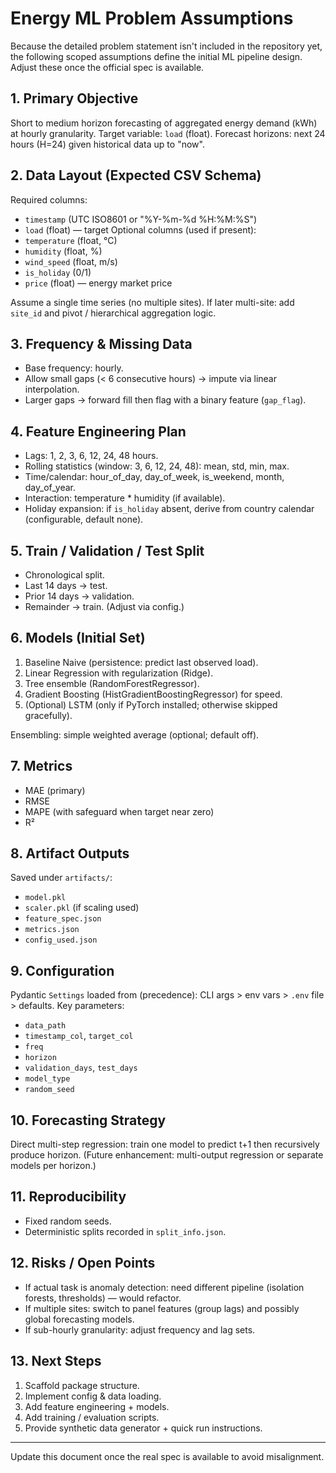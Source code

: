 # Energy ML Problem Assumptions

Because the detailed problem statement isn't included in the repository yet, the following scoped assumptions define the initial ML pipeline design. Adjust these once the official spec is available.

## 1. Primary Objective
Short to medium horizon forecasting of aggregated energy demand (kWh) at hourly granularity. Target variable: `load` (float). Forecast horizons: next 24 hours (H=24) given historical data up to "now".

## 2. Data Layout (Expected CSV Schema)
Required columns:
- `timestamp` (UTC ISO8601 or "%Y-%m-%d %H:%M:%S")
- `load` (float) — target
Optional columns (used if present):
- `temperature` (float, °C)
- `humidity` (float, %)
- `wind_speed` (float, m/s)
- `is_holiday` (0/1)
- `price` (float) — energy market price

Assume a single time series (no multiple sites). If later multi-site: add `site_id` and pivot / hierarchical aggregation logic.

## 3. Frequency & Missing Data
- Base frequency: hourly.
- Allow small gaps (< 6 consecutive hours) -> impute via linear interpolation.
- Larger gaps -> forward fill then flag with a binary feature (`gap_flag`).

## 4. Feature Engineering Plan
- Lags: 1, 2, 3, 6, 12, 24, 48 hours.
- Rolling statistics (window: 3, 6, 12, 24, 48): mean, std, min, max.
- Time/calendar: hour_of_day, day_of_week, is_weekend, month, day_of_year.
- Interaction: temperature * humidity (if available).
- Holiday expansion: if `is_holiday` absent, derive from country calendar (configurable, default none).

## 5. Train / Validation / Test Split
- Chronological split.
- Last 14 days -> test.
- Prior 14 days -> validation.
- Remainder -> train.
(Adjust via config.)

## 6. Models (Initial Set)
1. Baseline Naive (persistence: predict last observed load).
2. Linear Regression with regularization (Ridge).
3. Tree ensemble (RandomForestRegressor).
4. Gradient Boosting (HistGradientBoostingRegressor) for speed.
5. (Optional) LSTM (only if PyTorch installed; otherwise skipped gracefully).

Ensembling: simple weighted average (optional; default off).

## 7. Metrics
- MAE (primary)
- RMSE
- MAPE (with safeguard when target near zero)
- R²

## 8. Artifact Outputs
Saved under `artifacts/`:
- `model.pkl`
- `scaler.pkl` (if scaling used)
- `feature_spec.json`
- `metrics.json`
- `config_used.json`

## 9. Configuration
Pydantic `Settings` loaded from (precedence): CLI args > env vars > `.env` file > defaults. Key parameters:
- `data_path`
- `timestamp_col`, `target_col`
- `freq`
- `horizon`
- `validation_days`, `test_days`
- `model_type`
- `random_seed`

## 10. Forecasting Strategy
Direct multi-step regression: train one model to predict t+1 then recursively produce horizon. (Future enhancement: multi-output regression or separate models per horizon.)

## 11. Reproducibility
- Fixed random seeds.
- Deterministic splits recorded in `split_info.json`.

## 12. Risks / Open Points
- If actual task is anomaly detection: need different pipeline (isolation forests, thresholds) — would refactor.
- If multiple sites: switch to panel features (group lags) and possibly global forecasting models.
- If sub-hourly granularity: adjust frequency and lag sets.

## 13. Next Steps
1. Scaffold package structure.
2. Implement config & data loading.
3. Add feature engineering + models.
4. Add training / evaluation scripts.
5. Provide synthetic data generator + quick run instructions.

---
Update this document once the real spec is available to avoid misalignment.
